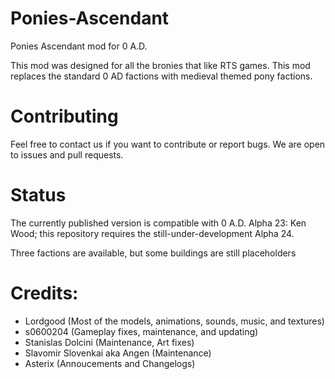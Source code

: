 Ponies-Ascendant
================

Ponies Ascendant mod for 0 A.D.

This mod was designed for all the bronies that like RTS games. This mod replaces the standard 0 AD factions with medieval themed pony factions.

# Contributing

Feel free to contact us if you want to contribute or report bugs. We are open to issues and pull requests.

# Status

The currently published version is compatible with 0 A.D. Alpha 23: Ken Wood; this repository requires the still-under-development Alpha 24.

Three factions are available, but some buildings are still placeholders

# Credits:

- Lordgood (Most of the models, animations, sounds, music, and textures)
- s0600204 (Gameplay fixes, maintenance, and updating)
- Stanislas Dolcini (Maintenance, Art fixes)
- Slavomir Slovenkai aka Angen  (Maintenance)
- Asterix (Annoucements and Changelogs)


